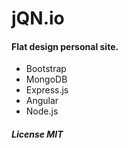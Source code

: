 # jQN.io

#### Flat design personal site.

- Bootstrap
- MongoDB
- Express.js
- Angular
- Node.js

##### License MIT

